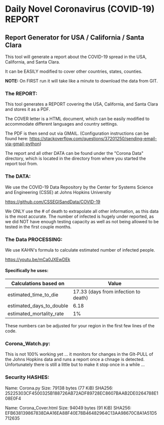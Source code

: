 # Daily Novel Coronavirus (COVID-19) REPORT

## Report Generator for USA / California / Santa Clara



This tool will generate a report about the COVID-19 spread in the USA, California, and Santa Clara.

It can be EASILY modified to cover other countries, states, counties.

**NOTE:** On FIRST run it will take like a minute to download the data from GIT.

### The REPORT:

This tool generates a REPORT covering the USA, California, and Santa Clara and stores it as a PDF.

The COVER letter is a HTML document, which can be easily modified to accommodate different languages and country settings.

The PDF is then send out via GMAIL. (Configuration instructions can be found here: https://stackoverflow.com/questions/37201250/sending-email-via-gmail-python)

The report and all other DATA can be found under the "Corona Data" directory, which is located in the directory from where you started the report tool from.

### The DATA:

We use the COVID-19 Data Repository by the Center for Systems Science and Engineering (CSSE) at Johns Hopkins University

https://github.com/CSSEGISandData/COVID-19

We ONLY use the # of death to extrapolate all other information, as this data is the most accurate. The number of infected is hugely under reported, as we did NOT have enough testing capacity as well as not being allowed to be tested in the first couple months.

### The Data PROCESSING:

We use KAHN's formula to calculate estimated number of infected people.

https://youtu.be/mCa0JXEwDEk

#### Specifically he uses:

| Calculations based on    | Value                                     |
| ------------------------ | ----------------------------------------- |
| estimated_time_to_die    | 17.33      (days from infection to death) |
| estimated_days_to_double | 6.18                                      |
| estimated_mortality_rate | 1%                                        |

These numbers can be adjusted for your region in the first few lines of the code.

### Corona_Watch.py:
This is not 100% working yet ... it monitors for changes in the GIt-PULL of the Johns Hopkins data and runs a report once a chnage is detected. Unfortunately there is still a little but to make it stop once in a while ...

### Security HASHES:

Name: Corona.py
Size: 79138 bytes (77 KiB)
SHA256: 25225303CF4500325B188726AB72ADF89728EC8607BAAB2DE0264788E108E0F4

Name: Corona_Cover.html
Size: 94049 bytes (91 KiB)
SHA256: EFB638139867838DAA16EA88F40E78B46482964C13AA98670C8A1A51D5712635
